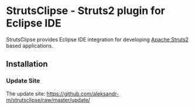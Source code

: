 # StrutsClipse - Struts2 plugin for Eclipse IDE

StrutsClipse provides Eclipse IDE integration for developing <a href="http://struts.apache.org/" target="_blank">Apache Struts2</a> based applications.

## Installation

### Update Site

The update site: https://github.com/aleksandr-m/strutsclipse/raw/master/update/
